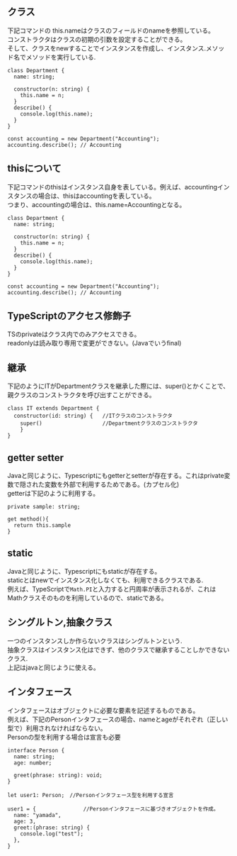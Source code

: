 ## クラス

下記コマンドの this.nameはクラスのフィールドのnameを参照している。  
コンストラクタはクラスの初期の引数を設定することができる。  
そして、クラスをnewすることでインスタンスを作成し、インスタンス.メソッド名でメソッドを実行している.  
```
class Department {
  name: string;

  constructor(n: string) {
    this.name = n;
  }
  describe() {
    console.log(this.name);
  }
}

const accounting = new Department("Accounting");
accounting.describe(); // Accounting
```

## thisについて
下記コマンドのthisはインスタンス自身を表している。例えば、accountingインスタンスの場合は、thisはaccountingを表している。  
つまり、accountingの場合は、this.name=Accountingとなる。
```
class Department {
  name: string;

  constructor(n: string) {
    this.name = n;
  }
  describe() {
    console.log(this.name);
  }
}

const accounting = new Department("Accounting");
accounting.describe(); // Accounting
```

## TypeScriptのアクセス修飾子
TSのprivateはクラス内でのみアクセスできる。  
readonlyは読み取り専用で変更ができない。(Javaでいうfinal)  

## 継承
下記のようにITがDepartmentクラスを継承した際には、super()とかくことで、親クラスのコンストラクタを呼び出すことができる。
```
class IT extends Department {
  constructor(id: string) {   //ITクラスのコンストラクタ
    super()                   //Departmentクラスのコンストラクタ
    }
}
```

## getter setter
Javaと同じように、Typescriptにもgetterとsetterが存在する。これはprivate変数で隠された変数を外部で利用するためである。(カプセル化)  
getterは下記のように利用する。
```
private sample: string;

get method(){
  return this.sample
}
```

## static
Javaと同じように、Typescriptにもstaticが存在する。  
staticとはnewでインスタンス化しなくても、利用できるクラスである.  
例えば、TypeScriptで`Math.PI`と入力すると円周率が表示されるが、これはMathクラスそのものを利用しているので、staticである。  

## シングルトン,抽象クラス
一つのインスタンスしか作らないクラスはシングルトンという.  
抽象クラスはインスタンス化はできず、他のクラスで継承することしかできないクラス.  
上記はjavaと同じように使える。  

## インタフェース

インタフェースはオブジェクトに必要な要素を記述するものである。  
例えば、下記のPersonインタフェースの場合、nameとageがそれぞれ（正しい型で）利用されなければならない。  
Personの型を利用する場合は宣言も必要

```
interface Person {
  name: string;
  age: number;

  greet(phrase: string): void;
}

let user1: Person;　//Personインタフェース型を利用する宣言

user1 = {　　　　　　　　　//Personインタフェースに基づきオブジェクトを作成。
  name: "yamada",
  age: 3,
  greet:(phrase: string) {
    console.log("test");
  },
}

```



